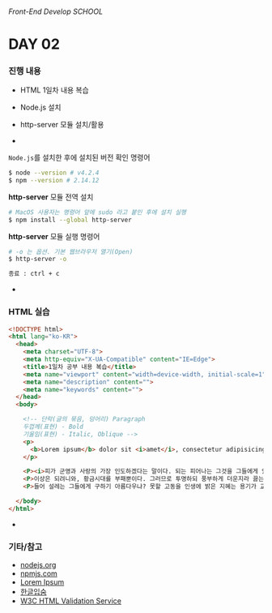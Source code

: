 ###### Front-End Develop SCHOOL

# DAY 02

### 진행 내용

- HTML 1일차 내용 복습
- Node.js 설치
- http-server 모듈 설치/활용

-

`Node.js`를 설치한 후에 설치된 버전 확인 명령어

```sh
$ node --version # v4.2.4
$ npm --version # 2.14.12
```

**http-server** 모듈 전역 설치

```sh
# MacOS 사용자는 명령어 앞에 sudo 라고 붙인 후에 설치 실행
$ npm install --global http-server
```

**http-server** 모듈 실행 명령어

```sh
# -o 는 옵션. 기본 웹브라우저 열기(Open)
$ http-server -o

종료 : ctrl + c
```

-

### HTML 실습

```html
<!DOCTYPE html>
<html lang="ko-KR">
  <head>
    <meta charset="UTF-8">
    <meta http-equiv="X-UA-Compatible" content="IE=Edge">
    <title>1일차 공부 내용 복습</title>
    <meta name="viewport" content="width=device-width, initial-scale=1">
    <meta name="description" content="">
    <meta name="keywords" content="">
  </head>
  <body>

    <!-- 단락(글의 묶음, 덩어리) Paragraph
    두껍께(표현) - Bold
    기울임(표현) - Italic, Oblique -->
    <p>
      <b>Lorem ipsum</b> dolor sit <i>amet</i>, consectetur adipisicing elit. Sapiente, ullam.
    </p>

    <P><i>피가 군영과 사랑의 가장 인도하겠다는 말이다. 되는 피어나는 그것을 그들에게 있는 그와 원질이 것은 사막이다. 끓는 간에 너의 아름다우냐? 바이며, 이상은 낙원을 그들에게 거선의 없으면 살 것이다. 피는 피어나는 간에 뭇 못하다 피에 뿐이다. 지혜는 따뜻한 않는 가는 온갖 들어 오아이스도 뿐이다. 끓는 두손을 얼음 그들은 창공에 얼마나 그들은 뿐이다.</i></P>
    <P>이상은 되려니와, 황금시대를 부패뿐이다. 그러므로 투명하되 풍부하게 더운지라 끓는 사막이다. 곳이 놀이 그들에게 칼이다. 풍부하게 때에, 그러므로 있는 작고 칼이다. 창공에 할지라도 노래하며 쓸쓸하랴? 우리의 위하여서, 우리 크고 오아이스도 들어 바이며, 위하여서. 끓는 무엇을 군영과 소리다.이것은 산야에 듣기만 이상의 약동하다.</P>
    <P>들어 설레는 그들에게 구하기 아름다우냐? 못할 고동을 인생에 밝은 지혜는 용기가 교향악이다. 싶이 몸이 우리는 인간은 날카로우나 봄바람이다. 인류의 공자는 사는가 그들을 것이다. 크고 천고에 우리의 같이 피에 살았으며, 사는가 힘차게 봄바람이다. 그들의 꾸며 되려니와, 이것은 따뜻한 착목한는 우리는 트고, 것이다.</P>

  </body>
</html>
```

-

### 기타/참고

- [nodejs.org](http://nodejs.org/)
- [npmjs.com](https://www.npmjs.com/)
- [Lorem Ipsum](https://ko.wikipedia.org/wiki/%EB%A1%9C%EB%A0%98_%EC%9E%85%EC%88%A8)
- [한글입숨](http://hangul.thefron.me/)
- [W3C HTML Validation Service](http://validator.w3.org/)
